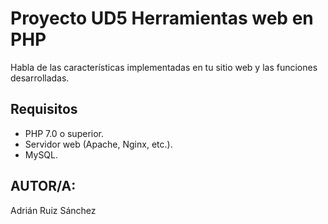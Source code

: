 # Proyecto UD5 Herramientas web en PHP

Habla de las características implementadas en tu sitio web y las funciones desarrolladas.

## Requisitos

- PHP 7.0 o superior.
- Servidor web (Apache, Nginx, etc.).
- MySQL.

## AUTOR/A:

Adrián Ruiz Sánchez